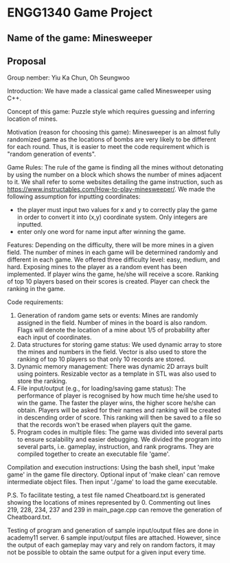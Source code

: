 # ENGG1340 Game Project
## Name of the game: Minesweeper
## Proposal

Group nember: Yiu Ka Chun, Oh Seungwoo

Introduction: We have made a classical game called Minesweeper using C++. 

Concept of this game: Puzzle style which requires guessing and inferring location of mines.

Motivation (reason for choosing this game): Minesweeper is an almost fully randomized game as the locations of bombs are very likely to be different for each round. Thus, it is easier to meet the code requirement which is "random generation of events".

Game Rules: The rule of the game is finding all the mines without detonating by using the number on a block which shows the number of mines adjacent to it. We shall refer to some websites detailing the game instruction, such as https://www.instructables.com/How-to-play-minesweeper/. We made the following assumption for inputting coordinates:
* the player must input two values for x and y to correctly play the game in order to convert it into (x,y) coordinate system. Only integers are inputted.
* enter only one word for name input after winning the game.

Features: Depending on the difficulty, there will be more mines in a given field. The number of mines in each game will be determined randomly and different in each game. We offered three difficulty level: easy, medium, and hard. Exposing mines to the player as a random event has been implemented. If player wins the game, he/she will receive a score. Ranking of top 10 players based on their scores is created. Player can check the ranking in the game.

Code requirements:
1. Generation of random game sets or events: Mines are randomly assigned in the field. Number of mines in the board is also random. Flags will denote the location of a mine about 1/5 of probability after each input of coordinates.
2. Data structures for storing game status: We used dynamic array to store the mines and numbers in the field. Vector is also used to store the ranking of top 10 players so that only 10 records are stored.
3. Dynamic memory management: There was dynamic 2D arrays built using pointers. Resizable vector as a template in STL was also used to store the ranking.
4. File input/output (e.g., for loading/saving game status): The performance of player is recognised by how much time he/she used to win the game. The faster the player wins, the higher score he/she can obtain. Players will be asked for their names and ranking will be created in descending order of score. This ranking will then be saved to a file so that the records won't be erased when players quit the game.
5. Program codes in multiple files: The game was divided into several parts to ensure scalability and easier debugging. We divided the program into several parts, i.e. gameplay, instruction, and rank programs. They are compiled together to create an executable file 'game'.

Compilation and execution instructions: Using the bash shell, input 'make game' in the game file directory. Optional input of 'make clean' can remove intermediate object files. Then input './game' to load the game executable.

P.S. To facilitate testing, a test file named Cheatboard.txt is generated showing the locations of mines represented by 0. Commenting out lines 219, 228, 234, 237 and 239 in main_page.cpp can remove the generation of Cheatboard.txt.

Testing of program and generation of sample input/output files are done in academy11 server. 6 sample input/output files are attached. However, since the output of each gameplay may vary and rely on random factors, it may not be possible to obtain the same output for a given input every time.
